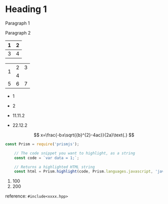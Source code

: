 # Heading 1

Paragraph 1

Paragraph 2

| 1 | 2 |
|---|---|
| 3 | 4 |

<table><tr><td rowspan="2">1</td><td>2</td><td>3</td></tr><tr><td colspan="2">4</td></tr><tr><td>5</td><td>6</td><td>7</td></tr></table>

- 1
- 2

- 11.11.2
- 22.12.2

$$
x=\frac{-b±\sqrt{{b}^{2}-4ac}}{2a}\text{.}
$$

```js
const Prism = require('prismjs');

    // The code snippet you want to highlight, as a string
    const code = `var data = 1;`;

    // Returns a highlighted HTML string
    const html = Prism.highlight(code, Prism.languages.javascript, 'javascript');
```

1. 100
2. 200

reference: `#include<xxxx.hpp>`
